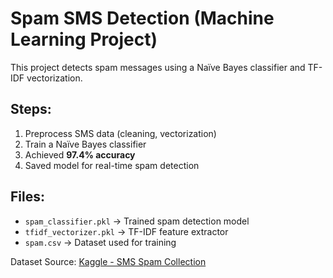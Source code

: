 #  Spam SMS Detection (Machine Learning Project)

This project detects spam messages using a Naïve Bayes classifier and TF-IDF vectorization.

##  Steps:
1. Preprocess SMS data (cleaning, vectorization)
2. Train a Naïve Bayes classifier
3. Achieved **97.4% accuracy**
4. Saved model for real-time spam detection

## Files:
- `spam_classifier.pkl` → Trained spam detection model
- `tfidf_vectorizer.pkl` → TF-IDF feature extractor
- `spam.csv` → Dataset used for training

Dataset Source: [Kaggle - SMS Spam Collection](https://www.kaggle.com/datasets/uciml/sms-spam-collection-dataset)
